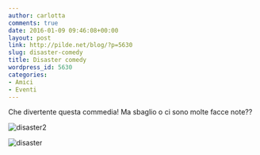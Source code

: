 ```yaml
---
author: carlotta
comments: true
date: 2016-01-09 09:46:08+00:00
layout: post
link: http://pilde.net/blog/?p=5630
slug: disaster-comedy
title: Disaster comedy
wordpress_id: 5630
categories:
- Amici
- Eventi
---
```


Che divertente questa commedia! Ma sbaglio o ci sono molte facce note??

![disaster2](http://pilde.net/blog/wp-content/uploads/2016/03/disaster2.jpg)


 ![disaster](http://pilde.net/blog/wp-content/uploads/2016/03/disaster.jpg)





